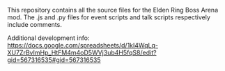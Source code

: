 This repository contains all the source files for the Elden Ring Boss Arena mod. The .js and .py files for event scripts and talk scripts respectively include comments.

Additional development info: https://docs.google.com/spreadsheets/d/1kI4WqLq-XU7ZrBvImHp_HtFM4m4oD5WVj3ub4H5fqS8/edit?gid=567316535#gid=567316535
